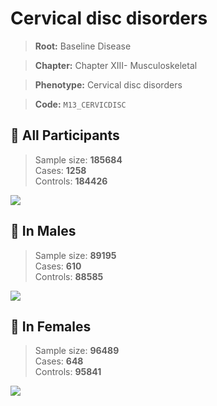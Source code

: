 # Cervical disc disorders

> **Root:** Baseline Disease  

> **Chapter:** Chapter XIII- Musculoskeletal  

> **Phenotype:** Cervical disc disorders  

> **Code:** `M13_CERVICDISC`

## 🧪 All Participants  
> Sample size: **185684**  
> Cases: **1258**  
> Controls: **184426**
<img src="/Disease/Figures/ALL/Incidence/M13_CERVICDISC.png"/>
<CsvTable src="/public/Disease/Data/ALL/Incidence/COX_M13_CERVICDISC.csv" label="🔍 View full results" />

## 👨 In Males  
> Sample size: **89195**  
> Cases: **610**  
> Controls: **88585**
<img src="/Disease/Figures/Male/Incidence/M13_CERVICDISC.png"/>
<CsvTable src="/public/Disease/Data/Male/Incidence/COX_M13_CERVICDISC.csv" label="🔍 View full results" />

## 👩 In Females  
> Sample size: **96489**  
> Cases: **648**  
> Controls: **95841**
<img src="/Disease/Figures/Female/Incidence/M13_CERVICDISC.png"/>
<CsvTable src="/public/Disease/Data/Female/Incidence/COX_M13_CERVICDISC.csv" label="🔍 View full results" />
